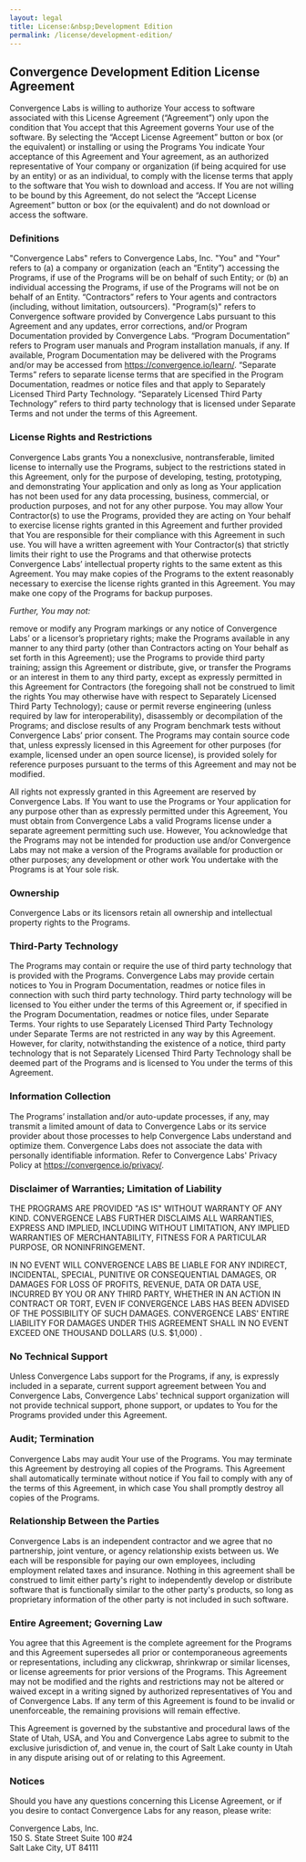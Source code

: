 ```yaml
---
layout: legal
title: License:&nbsp;Development Edition
permalink: /license/development-edition/
---
```


## Convergence Development Edition License Agreement

Convergence Labs is willing to authorize Your access to software associated with this License Agreement (“Agreement”) only upon the condition that You accept that this Agreement governs Your use of the software. By selecting the “Accept License Agreement” button or box (or the equivalent) or installing or using the Programs You indicate Your acceptance of this Agreement and Your agreement, as an authorized representative of Your company or organization (if being acquired for use by an entity) or as an individual, to comply with the license terms that apply to the software that You wish to download and access. If You are not willing to be bound by this Agreement, do not select the “Accept License Agreement” button or box (or the equivalent) and do not download or access the software.

### Definitions 
"Convergence Labs" refers to Convergence Labs, Inc. "You" and "Your" refers to (a) a company or organization (each an “Entity”) accessing the Programs, if use of the Programs will be on behalf of such Entity; or (b) an individual accessing the Programs, if use of the Programs will not be on behalf of an Entity. “Contractors” refers to Your agents and contractors (including, without limitation, outsourcers). "Program(s)" refers to Convergence software provided by Convergence Labs pursuant to this Agreement and any updates, error corrections, and/or Program Documentation provided by Convergence Labs. “Program Documentation” refers to Program user manuals and Program installation manuals, if any. If available, Program Documentation may be delivered with the Programs and/or may be accessed from <https://convergence.io/learn/>. “Separate Terms” refers to separate license terms that are specified in the Program Documentation, readmes or notice files and that apply to Separately Licensed Third Party Technology. “Separately Licensed Third Party Technology” refers to third party technology that is licensed under Separate Terms and not under the terms of this Agreement.

### License Rights and Restrictions 
Convergence Labs grants You a nonexclusive, nontransferable, limited license to internally use the Programs, subject to the restrictions stated in this Agreement, only for the purpose of developing, testing, prototyping, and demonstrating Your application and only as long as Your application has not been used for any data processing, business, commercial, or production purposes, and not for any other purpose. You may allow Your Contractor(s) to use the Programs, provided they are acting on Your behalf to exercise license rights granted in this Agreement and further provided that You are responsible for their compliance with this Agreement in such use. You will have a written agreement with Your Contractor(s) that strictly limits their right to use the Programs and that otherwise protects Convergence Labs’ intellectual property rights to the same extent as this Agreement. You may make copies of the Programs to the extent reasonably necessary to exercise the license rights granted in this Agreement. You may make one copy of the Programs for backup purposes.

*Further, You may not:*

remove or modify any Program markings or any notice of Convergence Labs’ or a licensor’s proprietary rights;
make the Programs available in any manner to any third party (other than Contractors acting on Your behalf as set forth in this Agreement);
use the Programs to provide third party training;
assign this Agreement or distribute, give, or transfer the Programs or an interest in them to any third party, except as expressly permitted in this Agreement for Contractors (the foregoing shall not be construed to limit the rights You may otherwise have with respect to Separately Licensed Third Party Technology);
cause or permit reverse engineering (unless required by law for interoperability), disassembly or decompilation of the Programs; and
disclose results of any Program benchmark tests without Convergence Labs’ prior consent.
The Programs may contain source code that, unless expressly licensed in this Agreement for other purposes (for example, licensed under an open source license), is provided solely for reference purposes pursuant to the terms of this Agreement and may not be modified.

All rights not expressly granted in this Agreement are reserved by Convergence Labs. If You want to use the Programs or Your application for any purpose other than as expressly permitted under this Agreement, You must obtain from Convergence Labs a valid Programs license under a separate agreement permitting such use. However, You acknowledge that the Programs may not be intended for production use and/or Convergence Labs may not make a version of the Programs available for production or other purposes; any development or other work You undertake with the Programs is at Your sole risk.

### Ownership 
Convergence Labs or its licensors retain all ownership and intellectual property rights to the Programs.

### Third-Party Technology 
The Programs may contain or require the use of third party technology that is provided with the Programs. Convergence Labs may provide certain notices to You in Program Documentation, readmes or notice files in connection with such third party technology. Third party technology will be licensed to You either under the terms of this Agreement or, if specified in the Program Documentation, readmes or notice files, under Separate Terms. Your rights to use Separately Licensed Third Party Technology under Separate Terms are not restricted in any way by this Agreement. However, for clarity, notwithstanding the existence of a notice, third party technology that is not Separately Licensed Third Party Technology shall be deemed part of the Programs and is licensed to You under the terms of this Agreement.

### Information Collection 
The Programs’ installation and/or auto-update processes, if any, may transmit a limited amount of data to Convergence Labs or its service provider about those processes to help Convergence Labs understand and optimize them. Convergence Labs does not associate the data with personally identifiable information. Refer to Convergence Labs' Privacy Policy at <https://convergence.io/privacy/>.

### Disclaimer of Warranties; Limitation of Liability 
THE PROGRAMS ARE PROVIDED "AS IS" WITHOUT WARRANTY OF ANY KIND. CONVERGENCE LABS FURTHER DISCLAIMS ALL WARRANTIES, EXPRESS AND IMPLIED, INCLUDING WITHOUT LIMITATION, ANY IMPLIED WARRANTIES OF MERCHANTABILITY, FITNESS FOR A PARTICULAR PURPOSE, OR NONINFRINGEMENT.

IN NO EVENT WILL CONVERGENCE LABS BE LIABLE FOR ANY INDIRECT, INCIDENTAL, SPECIAL, PUNITIVE OR CONSEQUENTIAL DAMAGES, OR DAMAGES FOR LOSS OF PROFITS, REVENUE, DATA OR DATA USE, INCURRED BY YOU OR ANY THIRD PARTY, WHETHER IN AN ACTION IN CONTRACT OR TORT, EVEN IF CONVERGENCE LABS HAS BEEN ADVISED OF THE POSSIBILITY OF SUCH DAMAGES. CONVERGENCE LABS' ENTIRE LIABILITY FOR DAMAGES UNDER THIS AGREEMENT SHALL IN NO EVENT EXCEED ONE THOUSAND DOLLARS (U.S. $1,000) .

### No Technical Support 
Unless Convergence Labs support for the Programs, if any, is expressly included in a separate, current support agreement between You and Convergence Labs, Convergence Labs' technical support organization will not provide technical support, phone support, or updates to You for the Programs provided under this Agreement.

### Audit; Termination 
Convergence Labs may audit Your use of the Programs. You may terminate this Agreement by destroying all copies of the Programs. This Agreement shall automatically terminate without notice if You fail to comply with any of the terms of this Agreement, in which case You shall promptly destroy all copies of the Programs.

### Relationship Between the Parties 
Convergence Labs is an independent contractor and we agree that no partnership, joint venture, or agency relationship exists between us. We each will be responsible for paying our own employees, including employment related taxes and insurance. Nothing in this agreement shall be construed to limit either party's right to independently develop or distribute software that is functionally similar to the other party's products, so long as proprietary information of the other party is not included in such software.

### Entire Agreement; Governing Law 
You agree that this Agreement is the complete agreement for the Programs and this Agreement supersedes all prior or contemporaneous agreements or representations, including any clickwrap, shrinkwrap or similar licenses, or license agreements for prior versions of the Programs. This Agreement may not be modified and the rights and restrictions may not be altered or waived except in a writing signed by authorized representatives of You and of Convergence Labs. If any term of this Agreement is found to be invalid or unenforceable, the remaining provisions will remain effective.

This Agreement is governed by the substantive and procedural laws of the State of Utah, USA, and You and Convergence Labs agree to submit to the exclusive jurisdiction of, and venue in, the court of Salt Lake county in Utah in any dispute arising out of or relating to this Agreement.

### Notices 
Should you have any questions concerning this License Agreement, or if you desire to contact Convergence Labs for any reason, please write:

Convergence Labs, Inc.<br>
150 S. State Street Suite 100 #24<br>
Salt Lake City, UT 84111